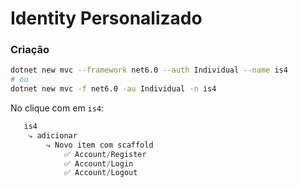 # Identity Personalizado

<style>@import url("./sty.css");</style>

### Criação

```sh
dotnet new mvc --framework net6.0 --auth Individual --name is4
# ou
dotnet new mvc -f net6.0 -au Individual -n is4
```

No <span class="vs"> </span> clique com <span class="bt_right"> </span> em `is4`:

```csharp
   is4
	⤷ adicionar
		⤷ Novo item com scaffold
			✅ Account/Register
			✅ Account/Login
			✅ Account/Logout
```
